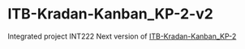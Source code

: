 # ITB-Kradan-Kanban_KP-2-v2
Integrated project INT222
Next version of [ITB-Kradan-Kanban_KP-2](https://github.com/Jhatniphat/ITB-Kradan-Kanban_KP-2)
